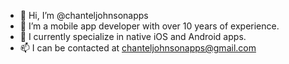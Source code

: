 - 👋 Hi, I’m @chanteljohnsonapps
- 👀 I’m a mobile app developer with over 10 years of experience.
- 🌱 I currently specialize in native iOS and Android apps.
- 📫 I can be contacted at chanteljohnsonapps@gmail.com

<!---
chanteljohnsonapps/chanteljohnsonapps is a ✨ special ✨ repository because its `README.md` (this file) appears on your GitHub profile.
You can click the Preview link to take a look at your changes.
--->
